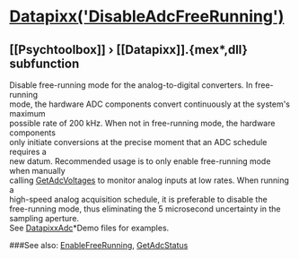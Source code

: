 # [Datapixx('DisableAdcFreeRunning')](Datapixx-DisableAdcFreeRunning) 
## [[Psychtoolbox]] &#8250; [[Datapixx]].{mex*,dll} subfunction


Disable free-running mode for the analog-to-digital converters. In free-running  
mode, the hardware ADC components convert continuously at the system's maximum  
possible rate of 200 kHz. When not in free-running mode, the hardware components  
only initiate conversions at the precise moment that an ADC schedule requires a  
new datum. Recommended usage is to only enable free-running mode when manually  
calling [GetAdcVoltages](GetAdcVoltages) to monitor analog inputs at low rates. When running a  
high-speed analog acquisition schedule, it is preferable to disable the  
free-running mode, thus eliminating the 5 microsecond uncertainty in the  
sampling aperture.  
See [DatapixxAdc](DatapixxAdc)\*Demo files for examples.  
  


###See also:
[EnableFreeRunning](Datapixx-EnableFreeRunning), [GetAdcStatus](Datapixx-GetAdcStatus)
